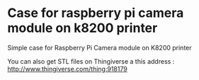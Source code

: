 # Case for raspberry pi camera module on k8200 printer
Simple case for Raspberry Pi Camera module on K8200 printer

You can also get STL files on Thingiverse a this address : http://www.thingiverse.com/thing:918179
